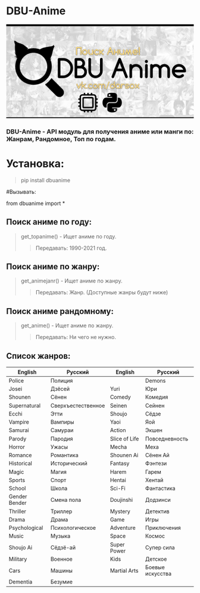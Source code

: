 # DBU-Anime
![alt tag](DBU_ANIME.png "Баннер")

### DBU-Anime - API модуль для получения аниме или манги по: Жанрам, Рандомное, Топ по годам.

# Установка:
> pip install dbuanime


#Вызывать:

from dbuanime import *

## Поиск аниме по году:
> get_topanime() - Ищет аниме по году. 
>> Передавать: 1990-2021 год.

## Поиск аниме по жанру:
> get_animejanr() - Ищет аниме по жанру. 
>> Передавать: Жанр. (Доступные жанры будут ниже)

## Поиск аниме рандомному:
> get_anime() - Ищет аниме по жанру. 
>> Передавать: Ни чего не нужно.


## Список жанров:


| English    | Русский   | English | Русский | 
| ---------- | --------- |-------- | ------- | 
| Police | Полиция | | Demons | Демоны |
| Josei | Дзёсей | Yuri | Юри | 
| Shounen | Сёнен | Comedy | Комедия |
| Supernatural | Сверхъестественное | Seinen | Сейнен |
| Ecchi | Этти | Shoujo | Сёдзе |
| Vampire | Вампиры | Yaoi | Яой |
| Samurai | Самураи | Action | Экшен |
| Parody | Пародия | Slice of Life | Повседневность |
| Horror | Ужасы | Mecha | Меха |
| Romance | Романтика | Shounen Ai | Сёнен Ай |
| Historical | Исторический | Fantasy | Фэнтези |
| Magic | Магия | Harem | Гарем |
| Sports | Спорт | Hentai | Хентай |
| School | Школа | Sci-Fi | Фантастика |
| Gender Bender | Смена пола | Doujinshi | Додзинси |
| Thriller | Триллер | Mystery | Детектив |
| Drama | Драма | Game | Игры |
| Psychological | Психологическое | Adventure | Приключения |
| Music | Музыка | Space | Космос |
| Shoujo Ai | Сёдзё-ай | Super Power | Супер сила |
| Military | Военное | Kids | Детское |
| Cars | Машины | Martial Arts | Боевые искусства |
| Dementia | Безумие | 
